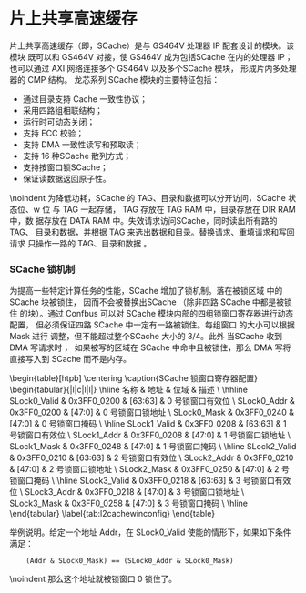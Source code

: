 片上共享高速缓存
================

片上共享高速缓存（即，SCache）是与 GS464V 处理器 IP 配套设计的模块。该模块
既可以和 GS464V 对接，使 GS464V 成为包括SCache 在内的处理器 IP；也可以通过
AXI 网络连接多个 GS464V 以及多个SCache 模块， 形成片内多处理器的 CMP 结构。
龙芯系列 SCache 模块的主要特征包括：

  - 通过目录支持 Cache 一致性协议；
  - 采用四路组相联结构；
  - 运行时可动态关闭；
  - 支持 ECC 校验；
  - 支持 DMA 一致性读写和预取读；
  - 支持 16 种SCache 散列方式；
  - 支持按窗口锁SCache；
  - 保证读数据返回原子性。

\noindent 为降低功耗，SCache 的 TAG、目录和数据可以分开访问，SCache 状态位、w 位
与 TAG 一起存储， TAG 存放在 TAG RAM 中，目录存放在 DIR RAM 中，数 据存放在
DATA RAM 中。失效请求访问SCache，同时读出所有路的 TAG、 目录和数据，并根据
TAG 来选出数据和目录。替换请求、重填请求和写回请求 只操作一路的 TAG、目录和数据
。

### SCache 锁机制

为提高一些特定计算任务的性能，SCache 增加了锁机制。落在被锁区域 中的
SCache 块被锁住， 因而不会被替换出SCache （除非四路 SCache 中都是被锁住
的块）。通过 Confbus 可以对 SCache 模块内部的四组锁窗口寄存器进行动态配置，
但必须保证四路 SCache 中一定有一路被锁住。每组窗口 的大小可以根据 Mask 进行
调整，但不能超过整个SCache 大小的 3/4。此外 当SCache 收到 DMA 写请求时
， 如果被写的区域在 SCache 中命中且被锁住，那么 DMA 写将直接写入到
SCache 而不是内存。

\begin{table}[htpb]
  \centering
  \caption{SCache 锁窗口寄存器配置}
  \begin{tabular}{|l|c|l|l|} \hline
    名称          & 地址         & 位域    & 描述             \\ \hhline
    SLock0\_Valid & 0x3FF0\_0200 & [63:63] & 0 号锁窗口有效位 \\ 
    SLock0\_Addr  & 0x3FF0\_0200 & [47:0]  & 0 号锁窗口锁地址 \\ 
    SLock0\_Mask  & 0x3FF0\_0240 & [47:0]  & 0 号锁窗口掩码   \\ \hline
    SLock1\_Valid & 0x3FF0\_0208 & [63:63] & 1 号锁窗口有效位 \\ 
    SLock1\_Addr  & 0x3FF0\_0208 & [47:0]  & 1 号锁窗口锁地址 \\ 
    SLock1\_Mask  & 0x3FF0\_0248 & [47:0]  & 1 号锁窗口掩码   \\ \hline
    SLock2\_Valid & 0x3FF0\_0210 & [63:63] & 2 号锁窗口有效位 \\ 
    SLock2\_Addr  & 0x3FF0\_0210 & [47:0]  & 2 号锁窗口锁地址 \\ 
    SLock2\_Mask  & 0x3FF0\_0250 & [47:0]  & 2 号锁窗口掩码   \\ \hline
    SLock3\_Valid & 0x3FF0\_0218 & [63:63] & 3 号锁窗口有效位 \\ 
    SLock3\_Addr  & 0x3FF0\_0218 & [47:0]  & 3 号锁窗口锁地址 \\ 
    SLock3\_Mask  & 0x3FF0\_0258 & [47:0]  & 3 号锁窗口掩码   \\ \hline
  \end{tabular}
  \label{tab:l2cachewinconfig}
\end{table}

举例说明。给定一个地址 Addr，在 SLock0\_Valid 使能的情形下，如果如下条件满足：

        (Addr & SLock0_Mask) == (SLock0_Addr & SLock0_Mask)

\noindent 那么这个地址就被锁窗口 0 锁住了。

